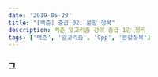 ```yaml
---
date: '2019-05-20'
title: "[백준] 중급 02. 분할 정복"
description: 백준 알고리즘 강의 중급 1강 정리
tags: ['백준', '알고리즘', 'Cpp', '분할정복']
---
```

> 

### 그